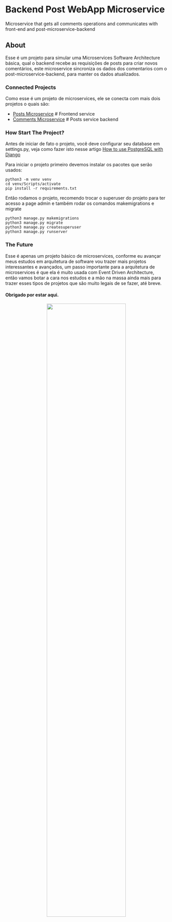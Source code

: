 # Backend Post WebApp Microservice
Microservice that gets all comments operations and communicates with front-end and post-microservice-backend

## About

<p>
  Esse é um projeto para simular uma Microservices Software Architecture básica, qual o backend recebe as requisições de posts para criar novos comentários, este microservice sincroniza os dados dos comentarios com o post-microservice-backend, para manter os dados atualizados.
</p>

### Connected Projects

<p>
  Como esse é um projeto de microservices, ele se conecta com mais dois projetos o quais são:
</p>

- <a href="https://github.com/Rharan-Ru/post-microservice-frontend">Posts Microservice</a> # Frontend service
- <a href="https://github.com/Rharan-Ru/post-microservice-backend">Comments Microservice</a> # Posts service backend


### How Start The Project?

Antes de iniciar de fato o projeto, você deve configurar seu database em settings.py, veja como fazer isto nesse artigo <a href="https://www.enterprisedb.com/postgres-tutorials/how-use-postgresql-django">How to use PostgreSQL with Django</a>

Para iniciar o projeto primeiro devemos instalar os pacotes que serão usados:
````
python3 -m venv venv
cd venv/Scripts/activate
pip install -r requirements.txt
````
Então rodamos o projeto, recomendo trocar o superuser do projeto para ter acesso a page admin e também rodar os comandos makemigrations e migrate
````
python3 manage.py makemigrations
python3 manage.py migrate
python3 manage.py createsuperuser
python3 manage.py runserver
````

### The Future

<p>
  Esse é apenas um projeto básico de microservices, conforme eu avançar meus estudos em arquitetura de software vou trazer mais projetos interessantes e avançados, um passo importante para a arquitetura de microservices é que ela é muito usada com Event Driven Architecture, então vamos botar a cara nos estudos e a mão na massa ainda mais para trazer esses tipos de projetos que são muito legais de se fazer, até breve.
</p>

#### Obrigado por estar aqui.

<p align="center">
  <img src="https://jonchaisson.files.wordpress.com/2021/10/anime-writing.gif" width=70% />
</p>
